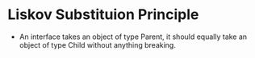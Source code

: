 # Liskov Substituion Principle

* An interface takes an object of type Parent, it should equally take an object of type Child without anything breaking.

